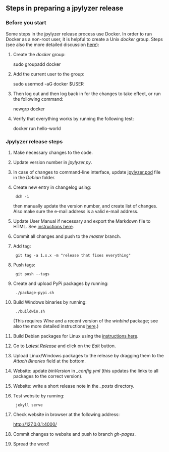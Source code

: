 ## Steps in preparing a jpylyzer release

### Before you start

Some steps in the jpylyzer release process use Docker. In order to run Docker as a non-root user, it is helpful to create a Unix *docker* group. Steps (see also the more detailed discussion [here](https://docs.docker.com/install/linux/linux-postinstall/)):

1. Create the *docker* group:

    sudo groupadd docker

1. Add the current user to the group:

    sudo usermod -aG docker $USER

1. Then log out and then log back in for the changes to take effect, or run the following command:

    newgrp docker

1. Verify that everything works by running the following test:

    docker run hello-world

### Jpylyzer release steps

1. Make necessary changes to the code.

1. Update version number in *jpylyzer.py*.

1. In case of changes to command-line interface, update [jpylyzer.pod](debian/jpylyzer.pod) file in the *Debian* folder.

1. Create new entry in changelog using:

        dch -i

    then manually update the version number, and create list of changes. Also make sure the e-mail address is a valid e-mail address.

1. Update  User Manual if necessary and export the Markdown file to HTML. See [instructions here](./doc).

1. Commit all changes and push to the *master* branch.

1. Add tag:

        git tag -a 1.x.x -m "release that fixes everything"

1. Push tags:

        git push --tags

1. Create and upload PyPi packages by running:

        ./package-pypi.sh

1. Build Windows binaries by running:

        ./buildwin.sh

    (This requires *Wine* and a recent version of the *winbind* package; see also the more detailed instructions [here](./BUILD_HOWTO_WINDOWS.md).)

1. Build Debian packages for Linux using the [instructions here](vagrant).

1. Go to [*Latest Release*](https://github.com/openpreserve/jpylyzer/releases/latest) and click on the *Edit* button.

1. Upload Linux/Windows packages to the release by dragging them to the *Attach Binaries* field at the bottom.

1. Website: update *binVersion* in *_config.yml* (this updates the links to all packages to the correct version).

1. Website: write a short release note in the *_posts* directory.

1. Test website by running:

        jekyll serve

1. Check website in browser at the following address:

    <http://127.0.0.1:4000/>

1. Commit changes to website and push to branch *gh-pages*.

1. Spread the word!
